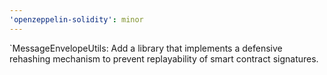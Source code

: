 ```yaml
---
'openzeppelin-solidity': minor
---
```


`MessageEnvelopeUtils: Add a library that implements a defensive rehashing mechanism to prevent replayability of smart contract signatures.
